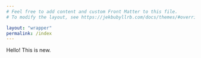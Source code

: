 ```yaml
---
# Feel free to add content and custom Front Matter to this file.
# To modify the layout, see https://jekbubyllrb.com/docs/themes/#overriding-theme-defaults

layout: "wrapper"
permalink: /index
---
```



Hello! This is new.